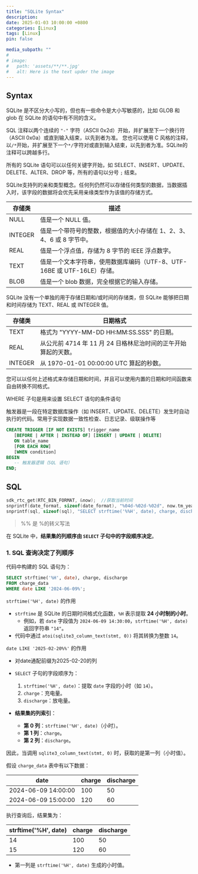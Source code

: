 ```yaml
---
title: "SQLite Syntax"
description: 
date: 2025-01-03 10:00:00 +0800
categories: [Linux]
tags: [Linux]
pin: false

media_subpath: ""
#
# image:
#   path: 'assets/**/**.jpg'
#   alt: Here is the text upder the image
---
```


## Syntax
SQLite 是不区分大小写的，但也有一些命令是大小写敏感的，比如 GLOB 和 glob 在 SQLite 的语句中有不同的含义。

SQL 注释以两个连续的 `"-"` 字符（ASCII 0x2d）开始，并扩展至下一个换行符（ASCII 0x0a）或直到输入结束，以先到者为准。
您也可以使用 C 风格的注释，以`/*`开始，并扩展至下一个`*/`字符对或直到输入结束，以先到者为准。SQLite的注释可以跨越多行。

所有的 SQLite 语句可以以任何关键字开始，如 SELECT、INSERT、UPDATE、DELETE、ALTER、DROP 等，所有的语句以分号 `;` 结束。

SQLite支持列的亲和类型概念。任何列仍然可以存储任何类型的数据，当数据插入时，该字段的数据将会优先采用亲缘类型作为该值的存储方式。

|存储类  |  描述|
|--|--|
|NULL   | 值是一个 NULL 值。|
|INTEGER|值是一个带符号的整数，根据值的大小存储在 1、2、3、4、6 或 8 字节中。|
|REAL   | 值是一个浮点值，存储为 8 字节的 IEEE 浮点数字。|
|TEXT   | 值是一个文本字符串，使用数据库编码（UTF-8、UTF-16BE 或 UTF-16LE）存储。|
|BLOB   | 值是一个 blob 数据，完全根据它的输入存储。|

SQLite 没有一个单独的用于存储日期和/或时间的存储类，但 SQLite 能够把日期和时间存储为 TEXT、REAL 或 INTEGER 值。

|存储类	| 日期格式|
|--|--|
|TEXT	|格式为 "YYYY-MM-DD HH:MM:SS.SSS" 的日期。|
|REAL	|从公元前 4714 年 11 月 24 日格林尼治时间的正午开始算起的天数。|
|INTEGER	|从 1970-01-01 00:00:00 UTC 算起的秒数。|

您可以以任何上述格式来存储日期和时间，并且可以使用内置的日期和时间函数来自由转换不同格式。

WHERE 子句是用来设置 SELECT 语句的条件语句


触发器是一段在特定数据库操作（如 INSERT、UPDATE、DELETE）发生时自动执行的代码。常用于实现数据一致性检查、日志记录、级联操作等
```sql
CREATE TRIGGER [IF NOT EXISTS] trigger_name 
   [BEFORE | AFTER | INSTEAD OF] [INSERT | UPDATE | DELETE] 
   ON table_name
   [FOR EACH ROW] 
   [WHEN condition]
BEGIN
   -- 触发器逻辑（SQL 语句）
END;
```

## SQL
```c
sdk_rtc_get(RTC_BIN_FORMAT, &now);  //获取当前时间
snprintf(date_format, sizeof(date_format), "%04d-%02d-%02d", now.tm_year + 2000, now.tm_mon, now.tm_day);
snprintf(sql, sizeof(sql), "SELECT strftime('%%H', date), charge, discharge FROM charge_data WHERE date LIKE '%s%%';",date_format);
```
> %% 是 %的转义写法

在 SQLite 中，**结果集的列顺序由 `SELECT` 子句中的字段顺序决定**。


### 1. **SQL 查询决定了列顺序**
代码中构建的 SQL 语句为：
```sql
SELECT strftime('%H', date), charge, discharge 
FROM charge_data 
WHERE date LIKE '2024-06-09%';
```

`strftime('%H', date)` 的作用  
- `strftime` 是 SQLite 的日期时间格式化函数，`%H` 表示提取 **24 小时制的小时**。
  - 例如，若 `date` 字段值为 `2024-06-09 14:30:00`，`strftime('%H', date)` 返回字符串 `"14"`。
- 代码中通过 `atoi(sqlite3_column_text(stmt, 0))` 将其转换为整数 `14`。

`date LIKE '2025-02-20%%'` 的作用  
- 对date通配前缀为2025-02-20的列


- `SELECT` 子句的字段顺序为：
  1. `strftime('%H', date)`：提取 `date` 字段的小时（如 `14`）。
  2. `charge`：充电量。
  3. `discharge`：放电量。

- **结果集的列索引**：
  - **第 0 列**：`strftime('%H', date)`（小时）。
  - **第 1 列**：`charge`。
  - **第 2 列**：`discharge`。

因此，当调用 `sqlite3_column_text(stmt, 0)` 时，获取的是第一列（小时值）。


假设 `charge_data` 表中有以下数据：

| date                | charge | discharge |
|---------------------|--------|-----------|
| 2024-06-09 14:00:00 | 100    | 50        |
| 2024-06-09 15:00:00 | 120    | 60        |

执行查询后，结果集为：

| strftime('%H', date) | charge | discharge |
|----------------------|--------|-----------|
| 14                   | 100    | 50        |
| 15                   | 120    | 60        |

- 第一列是 `strftime('%H', date)` 生成的小时值。
